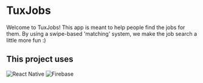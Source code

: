 # TuxJobs
Welcome to TuxJobs! This app is meant to help people find the jobs for them. By using a swipe-based 'matching' system, we make the job search a little more fun :)

## This project uses
![React Native](https://img.shields.io/badge/react_native-%2320232a.svg?style=for-the-badge&logo=react&logoColor=%2361DAFB)
![Firebase](https://img.shields.io/badge/firebase-%23039BE5.svg?style=for-the-badge&logo=firebase)
